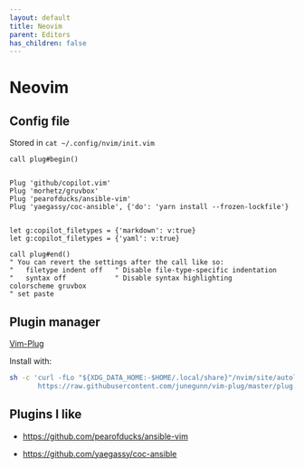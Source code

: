 ```yaml
---
layout: default
title: Neovim
parent: Editors
has_children: false
---
```


# Neovim

## Config file

Stored in `cat ~/.config/nvim/init.vim`

```text
call plug#begin()


Plug 'github/copilot.vim'
Plug 'morhetz/gruvbox'
Plug 'pearofducks/ansible-vim'
Plug 'yaegassy/coc-ansible', {'do': 'yarn install --frozen-lockfile'}


let g:copilot_filetypes = {'markdown': v:true}
let g:copilot_filetypes = {'yaml': v:true}

call plug#end()
" You can revert the settings after the call like so:
"   filetype indent off   " Disable file-type-specific indentation
"   syntax off            " Disable syntax highlighting
colorscheme gruvbox
" set paste
```

## Plugin manager

[Vim-Plug](https://github.com/junegunn/vim-plug)

Install with:

```bash
sh -c 'curl -fLo "${XDG_DATA_HOME:-$HOME/.local/share}"/nvim/site/autoload/plug.vim --create-dirs \
       https://raw.githubusercontent.com/junegunn/vim-plug/master/plug.vim'
```

## Plugins I like

- https://github.com/pearofducks/ansible-vim

- https://github.com/yaegassy/coc-ansible
